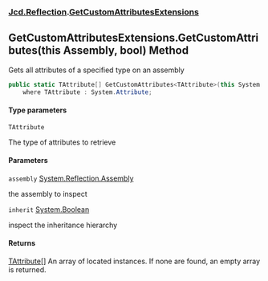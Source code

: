 ### [Jcd.Reflection](Jcd.Reflection.md 'Jcd.Reflection').[GetCustomAttributesExtensions](GetCustomAttributesExtensions.md 'Jcd.Reflection.GetCustomAttributesExtensions')

## GetCustomAttributesExtensions.GetCustomAttributes<TAttribute>(this Assembly, bool) Method

Gets all attributes of a specified type on an assembly

```csharp
public static TAttribute[] GetCustomAttributes<TAttribute>(this System.Reflection.Assembly assembly, bool inherit=false)
    where TAttribute : System.Attribute;
```
#### Type parameters

<a name='Jcd.Reflection.GetCustomAttributesExtensions.GetCustomAttributes_TAttribute_(thisSystem.Reflection.Assembly,bool).TAttribute'></a>

`TAttribute`

The type of attributes to retrieve
#### Parameters

<a name='Jcd.Reflection.GetCustomAttributesExtensions.GetCustomAttributes_TAttribute_(thisSystem.Reflection.Assembly,bool).assembly'></a>

`assembly` [System.Reflection.Assembly](https://docs.microsoft.com/en-us/dotnet/api/System.Reflection.Assembly 'System.Reflection.Assembly')

the assembly to inspect

<a name='Jcd.Reflection.GetCustomAttributesExtensions.GetCustomAttributes_TAttribute_(thisSystem.Reflection.Assembly,bool).inherit'></a>

`inherit` [System.Boolean](https://docs.microsoft.com/en-us/dotnet/api/System.Boolean 'System.Boolean')

inspect the inheritance hierarchy

#### Returns
[TAttribute](GetCustomAttributesExtensions.GetCustomAttributes.4I6j0NnnCog23X/Iuj+Xyw.md#Jcd.Reflection.GetCustomAttributesExtensions.GetCustomAttributes_TAttribute_(thisSystem.Reflection.Assembly,bool).TAttribute 'Jcd.Reflection.GetCustomAttributesExtensions.GetCustomAttributes<TAttribute>(this System.Reflection.Assembly, bool).TAttribute')[[]](https://docs.microsoft.com/en-us/dotnet/api/System.Array 'System.Array')
An array of located <typeparamre name="TAttribute"/> instances. If none are found, an empty array is
returned.